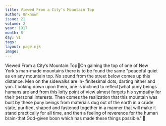 ```yaml
---
title: Viewed From a City’s Mountain Top
author: Unknown
issue: 21
volume: 2
year: 1917
month: 8
day: VI
tags:
layout: page.njk
image:
---
```

Viewed From a City’s Mountain TopOn gaining the top of one of New York's man-made mountains there is to be found the same "peaceful quiet as en any mountain top. No sound from the street below comes up this distance. Men on the sidewalks are in- finitesimal dots, darting hither and yon. Looking down upon them, one is inclined to reflect{what puny beings humans are and from this lofty point of view almost forgets his sympathy for their personal interests. Then comes the realization that this mountain was built by these puny beings from materials dug out of the earth in a crude state, purified, shaped and fastened together in a manner that will make it stand practically for all time, and then a feeling of reverence for the human brain-that God-given boon which has made these things possible.''
